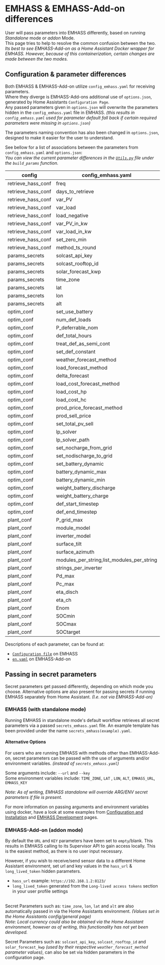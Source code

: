 # EMHASS & EMHASS-Add-on differences
User will pass parameters into EMHASS differently, based on running *Standalone* mode or *addon* Mode.   
This page tries to help to resolve the common confusion between the two.  
_Its best to see EMHASS-Add-on as a Home Assistant Docker wrapper for EMHASS. However, because of this containerization, certain changes are made between the two modes._

## Configuration & parameter differences
Both EMHASS & EMHASS-Add-on utilize `config_emhass.yaml` for receiving parameters.  
Where they diverge is EMHASS-Add-ons additional use of `options.json`, generated by Home Assistants `Configuration Page`.  
Any passed parameters given in `options.json` will overwrite the parameters hidden in the `config_emhass.yaml` file in EMHASS. _(this results in `config_emhass.yaml` used for parameter default fall back if certain required parameters were missing in `options.json`)_

The parameters naming convention has also been changed in `options.json`, designed to make it easier for the user to understand.

See bellow for a list of associations between the parameters from `config_emhass.yaml` and `options.json`:  
*You can view the current parameter differences in the [`Utils.py`](https://github.com/davidusb-geek/emhass/blob/master/src/emhass/utils.py) file under the `build_params` function.*

| config | config_emhass.yaml | options.json | options.json list dictionary key |
| ------ | ------------------ | ------------ | -------------------------------- |
| retrieve_hass_conf |  freq |  optimization_time_step | |
| retrieve_hass_conf |  days_to_retrieve |  historic_days_to_retrieve | |
| retrieve_hass_conf |  var_PV |  sensor_power_photovoltaics | |
| retrieve_hass_conf |  var_load |  sensor_power_load_no_var_loads | |
| retrieve_hass_conf |  load_negative |  load_negative | |
| retrieve_hass_conf |  var_PV_in_kw |  var_PV_in_kw | |
| retrieve_hass_conf |  var_load_in_kw |  var_load_in_kw | |
| retrieve_hass_conf |  set_zero_min |  set_zero_min | |
| retrieve_hass_conf |  method_ts_round |  method_ts_round | |
| params_secrets |  solcast_api_key |  optional_solcast_api_key | |
| params_secrets |  solcast_rooftop_id |  optional_solcast_rooftop_id | |
| params_secrets |  solar_forecast_kwp |  optional_solar_forecast_kwp | |
| params_secrets |  time_zone |  time_zone | |
| params_secrets |  lat |  Latitude | |
| params_secrets |  lon |  Longitude | |
| params_secrets |  alt |  Altitude | |
| optim_conf |  set_use_battery |  set_use_battery | |
| optim_conf |  num_def_loads |  number_of_deferrable_loads | |
| optim_conf |  P_deferrable_nom |  list_nominal_power_of_deferrable_loads |  nominal_power_of_deferrable_loads | 
| optim_conf |  def_total_hours |  list_operating_hours_of_each_deferrable_load |  operating_hours_of_each_deferrable_load | 
| optim_conf |  treat_def_as_semi_cont |  list_treat_deferrable_load_as_semi_cont |  treat_deferrable_load_as_semi_cont | 
| optim_conf |  set_def_constant |  list_set_deferrable_load_single_constant |  set_deferrable_load_single_constant | 
| optim_conf |  weather_forecast_method |  weather_forecast_method | |
| optim_conf |  load_forecast_method |  load_forecast_method | |
| optim_conf |  delta_forecast |  delta_forecast_daily | |
| optim_conf |  load_cost_forecast_method |  load_cost_forecast_method | |
| optim_conf |  load_cost_hp |  load_peak_hours_cost | |
| optim_conf |  load_cost_hc |  load_offpeak_hours_cost | |
| optim_conf |  prod_price_forecast_method |  production_price_forecast_method | |
| optim_conf |  prod_sell_price |  photovoltaic_production_sell_price | |
| optim_conf |  set_total_pv_sell |  set_total_pv_sell | |
| optim_conf |  lp_solver |  lp_solver | |
| optim_conf |  lp_solver_path |  lp_solver_path | |
| optim_conf |  set_nocharge_from_grid |  set_nocharge_from_grid | |
| optim_conf |  set_nodischarge_to_grid |  set_nodischarge_to_grid | |
| optim_conf |  set_battery_dynamic |  set_battery_dynamic | |
| optim_conf |  battery_dynamic_max |  battery_dynamic_max | |
| optim_conf |  battery_dynamic_min |  battery_dynamic_min | |
| optim_conf |  weight_battery_discharge |  weight_battery_discharge | | 
| optim_conf |  weight_battery_charge |  weight_battery_charge | |
| optim_conf |  def_start_timestep |  list_start_timesteps_of_each_deferrable_load |  start_timesteps_of_each_deferrable_load | 
| optim_conf |  def_end_timestep |  list_end_timesteps_of_each_deferrable_load |  end_timesteps_of_each_deferrable_load | 
| plant_conf |  P_grid_max |  maximum_power_from_grid | |
| plant_conf |  module_model |  list_pv_module_model |  pv_module_model  | |
| plant_conf |  inverter_model |  list_pv_inverter_model |  pv_inverter_model  | |
| plant_conf |  surface_tilt |  list_surface_tilt |  surface_tilt  | |
| plant_conf |  surface_azimuth |  list_surface_azimuth |  surface_azimuth | |
| plant_conf |  modules_per_string,list_modules_per_string |  modules_per_string | |
| plant_conf |  strings_per_inverter |  list_strings_per_inverter |  strings_per_inverter | |
| plant_conf |  Pd_max |  battery_discharge_power_max || 
| plant_conf |  Pc_max |  battery_charge_power_max | |
| plant_conf |  eta_disch |  battery_discharge_efficiency | |
| plant_conf |  eta_ch |  battery_charge_efficiency | |
| plant_conf |  Enom |  battery_nominal_energy_capacity | |
| plant_conf |  SOCmin |  battery_minimum_state_of_charge | |
| plant_conf |  SOCmax |  battery_maximum_state_of_charge | |
| plant_conf |  SOCtarget |  battery_target_state_of_charge | |

Descriptions of each parameter, can be found at:
-  [`Configuration file`](https://emhass.readthedocs.io/en/latest/config.html) on EMHASS
-  [`en.yaml`](https://github.com/davidusb-geek/emhass-add-on/blob/main/emhass/translations/en.yaml) on EMHASS-Add-on

## Passing in secret parameters
Secret parameters get passed differently, depending on which mode you choose. Alternative options are also present for passing secrets if running EMHASS separately from Home Assistant. _(I.e. not via EMHASS-Add-on)_ 

### EMHASS (with standalone mode)
Running EMHASS in standalone mode's default workflow retrieves all secret parameters via a passed `secrets_emhass.yaml` file. An example template has been provided under the name `secrets_emhass(example).yaml`.

#### Alternative Options
For users who are running EMHASS with methods other than EMHASS-Add-on, secret parameters can be passed with the use of arguments and/or environment variables. _(instead of `secrets_emhass.yaml`)_

Some arguments include:  `--url` and `--key`  
Some environment variables include: `TIME_ZONE`, `LAT` , `LON`, `ALT`, `EMHASS_URL`, `EMHASS_KEY`

_Note: As of writing, EMHASS standalone will override ARG/ENV secret parameters if file is present._

For more information on passing arguments and environment variables using docker, have a look at some examples from [Configuration and Installation](https://emhass.readthedocs.io/en/latest/intro.html#configuration-and-installation) and [EMHASS Development](https://emhass.readthedocs.io/en/latest/develop.html) pages. 

### EMHASS-Add-on (addon mode)
By default the `URL` and `KEY` parameters have been set to `empty`/blank. This results in EMHASS calling to its Supervisor API to gain access locally. This is the easiest method, as there is no user input necessary.  

However, if you wish to receive/send sensor data to a different Home Assistant environment, set url and key values in the `hass_url` & `long_lived_token` hidden parameters.  
-  `hass_url` example: `https://192.168.1.2:8123/`  
-  `long_lived_token` generated from the `Long-lived access tokens` section in your user profile settings
</br></br>

Secret Parameters such as: `time_zone`, `lon`, `lat` and `alt` are also automatically passed in via the Home Assistants environment. _(Values set in the Home Assistants config/general page)_  
_Note: Local currency could also be obtained via the Home Assistant environment, however as of writing, this functionality has not yet been developed._

Secret Parameters such as: `solcast_api_key`, `solcast_rooftop_id` and `solar_forecast_kwp` _(used by their respective `weather_forecast_method` parameter values)_, can also be set via hidden parameters in the configuration page.

